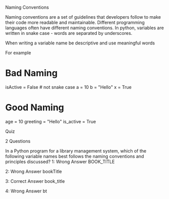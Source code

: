 Naming Conventions

Naming conventions are a set of guidelines that developers follow to make their code more readable and maintainable. Different programming languages often have different naming conventions. In python, variables are written in snake case - words are separated by underscores.

When writing a variable name be descriptive and use meaningful words

For example 

# Bad Naming
isActive = False # not snake case
a = 10
b = "Hello"
x = True

# Good Naming
age = 10
greeting = "Hello"
is_active = True

Quiz

2 Questions

In a Python program for a library management system, which of the following variable names best follows the naming conventions and principles discussed?
1: Wrong Answer
BOOK_TITLE

2: Wrong Answer
bookTitle

3: Correct Answer
book_title

4: Wrong Answer
bt
